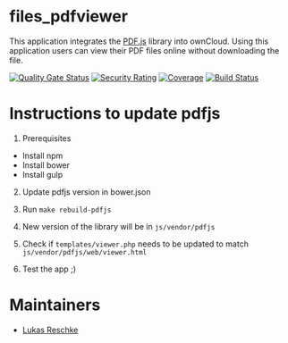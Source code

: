 files_pdfviewer
======

This application integrates the [PDF.js](https://mozilla.github.io/pdf.js/) library into ownCloud. Using this application users can view their PDF files online without downloading the file.

[![Quality Gate Status](https://sonarcloud.io/api/project_badges/measure?project=owncloud_files_pdfviewer&metric=alert_status)](https://sonarcloud.io/dashboard?id=owncloud_files_pdfviewer)
[![Security Rating](https://sonarcloud.io/api/project_badges/measure?project=owncloud_files_pdfviewer&metric=security_rating)](https://sonarcloud.io/dashboard?id=owncloud_files_pdfviewer)
[![Coverage](https://sonarcloud.io/api/project_badges/measure?project=owncloud_files_pdfviewer&metric=coverage)](https://sonarcloud.io/dashboard?id=owncloud_files_pdfviewer)
[![Build Status](https://drone.owncloud.com/api/badges/owncloud/files_pdfviewer/status.svg?branch=master)](https://drone.owncloud.com/owncloud/files_pdfviewer)


Instructions to update pdfjs
===========
1. Prerequisites
- Install npm
- Install bower
- Install gulp

2. Update pdfjs version in bower.json

3. Run `make rebuild-pdfjs`

4. New version of the library will be in `js/vendor/pdfjs`

5. Check if `templates/viewer.php` needs to be updated to match `js/vendor/pdfjs/web/viewer.html`

6. Test the app ;)


Maintainers
===========
- [Lukas Reschke](https://github.com/LukasReschke)
